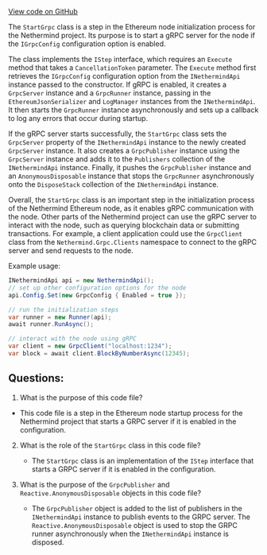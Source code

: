 [View code on GitHub](https://github.com/NethermindEth/nethermind/src/Nethermind/Nethermind.Runner/Ethereum/Steps/StartGrpc.cs)

The `StartGrpc` class is a step in the Ethereum node initialization process for the Nethermind project. Its purpose is to start a gRPC server for the node if the `IGrpcConfig` configuration option is enabled. 

The class implements the `IStep` interface, which requires an `Execute` method that takes a `CancellationToken` parameter. The `Execute` method first retrieves the `IGrpcConfig` configuration option from the `INethermindApi` instance passed to the constructor. If gRPC is enabled, it creates a `GrpcServer` instance and a `GrpcRunner` instance, passing in the `EthereumJsonSerializer` and `LogManager` instances from the `INethermindApi`. It then starts the `GrpcRunner` instance asynchronously and sets up a callback to log any errors that occur during startup.

If the gRPC server starts successfully, the `StartGrpc` class sets the `GrpcServer` property of the `INethermindApi` instance to the newly created `GrpcServer` instance. It also creates a `GrpcPublisher` instance using the `GrpcServer` instance and adds it to the `Publishers` collection of the `INethermindApi` instance. Finally, it pushes the `GrpcPublisher` instance and an `AnonymousDisposable` instance that stops the `GrpcRunner` asynchronously onto the `DisposeStack` collection of the `INethermindApi` instance.

Overall, the `StartGrpc` class is an important step in the initialization process of the Nethermind Ethereum node, as it enables gRPC communication with the node. Other parts of the Nethermind project can use the gRPC server to interact with the node, such as querying blockchain data or submitting transactions. For example, a client application could use the `GrpcClient` class from the `Nethermind.Grpc.Clients` namespace to connect to the gRPC server and send requests to the node. 

Example usage:

```csharp
INethermindApi api = new NethermindApi();
// set up other configuration options for the node
api.Config.Set(new GrpcConfig { Enabled = true });

// run the initialization steps
var runner = new Runner(api);
await runner.RunAsync();

// interact with the node using gRPC
var client = new GrpcClient("localhost:1234");
var block = await client.BlockByNumberAsync(12345);
```
## Questions: 
 1. What is the purpose of this code file?
   - This code file is a step in the Ethereum node startup process for the Nethermind project that starts a GRPC server if it is enabled in the configuration.

2. What is the role of the `StartGrpc` class in this code file?
   - The `StartGrpc` class is an implementation of the `IStep` interface that starts a GRPC server if it is enabled in the configuration.

3. What is the purpose of the `GrpcPublisher` and `Reactive.AnonymousDisposable` objects in this code file?
   - The `GrpcPublisher` object is added to the list of publishers in the `INethermindApi` instance to publish events to the GRPC server. The `Reactive.AnonymousDisposable` object is used to stop the GRPC runner asynchronously when the `INethermindApi` instance is disposed.